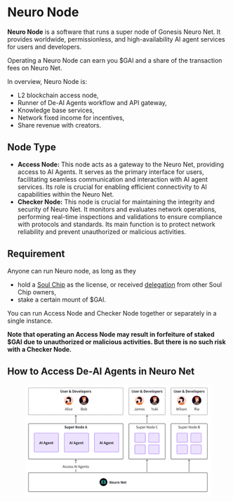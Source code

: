 # Neuro Node

**Neuro Node** is a software that runs a super node of Gonesis Neuro Net. It provides worldwide, permissionless, and high-availability AI agent services for users and developers.

Operating a Neuro Node can earn you $GAI and a share of the transaction fees on Neuro Net.

In overview, Neuro Node is:

* L2 blockchain access node,
* Runner of De-AI Agents workflow and API gateway,
* Knowledge base services,
* Network fixed income for incentives,
* Share revenue with creators.

## Node Type

* **Access Node:** This node acts as a gateway to the Neuro Net, providing access to AI Agents. It serves as the primary interface for users, facilitating seamless communication and interaction with AI agent services. Its role is crucial for enabling efficient connectivity to AI capabilities within the Neuro Net.
* **Checker Node:** This node is crucial for maintaining the integrity and security of Neuro Net. It monitors and evaluates network operations, performing real-time inspections and validations to ensure compliance with protocols and standards. Its main function is to protect network reliability and prevent unauthorized or malicious activities.

## Requirement

Anyone can run Neuro node, as long as they

* hold a [Soul Chip](soul-chip.md) as the license, or received [delegation](delegation.md) from other Soul Chip owners,
* stake a certain mount of $GAI.

You can run Access Node and Checker Node together or separately in a single instance.&#x20;

**Note that operating an Access Node may result in forfeiture of staked $GAI due to unauthorized or malicious activities. But there is no such risk with a Checker Node.**

## How to Access De-AI Agents in Neuro Net

<figure><img src="../../.gitbook/assets/image (74).png" alt=""><figcaption></figcaption></figure>
